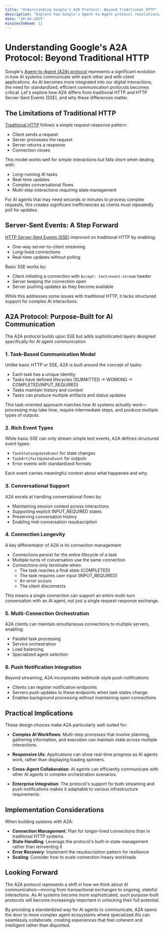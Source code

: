```yaml
---
title: "Understanding Google's A2A Protocol: Beyond Traditional HTTP"
description: "Explore how Google's Agent-to-Agent protocol revolutionizes AI communication with task-based models, rich events, and persistent connections—solving HTTP's limitations for complex AI interactions."
date: "30-04-2025"
minutesToRead: 12
---
```


# Understanding Google's A2A Protocol: Beyond Traditional HTTP

Google's [Agent-to-Agent (A2A) protocol](https://google.github.io/A2A/) represents a significant evolution in how AI systems communicate with each other and with client applications. As AI becomes more integrated into our digital interactions, the need for standardized, efficient communication protocols becomes critical. Let's explore how A2A differs from traditional HTTP and HTTP Server-Sent Events (SSE), and why these differences matter.

## The Limitations of Traditional HTTP

[Traditional HTTP](https://developer.mozilla.org/en-US/docs/Web/HTTP/Overview) follows a simple request-response pattern:

- Client sends a request
- Server processes the request
- Server returns a response
- Connection closes

This model works well for simple interactions but falls short when dealing with:

- Long-running AI tasks
- Real-time updates
- Complex conversational flows
- Multi-step interactions requiring state management

For AI agents that may need seconds or minutes to process complex requests, this creates significant inefficiencies as clients must repeatedly poll for updates.

## Server-Sent Events: A Step Forward

[HTTP Server-Sent Events (SSE)](https://developer.mozilla.org/en-US/docs/Web/API/Server-sent_events/Using_server-sent_events) improved on traditional HTTP by enabling:

- One-way server-to-client streaming
- Long-lived connections
- Real-time updates without polling

Basic SSE works by:

- Client initiating a connection with `Accept: text/event-stream` header
- Server keeping the connection open
- Server pushing updates as they become available

While this addresses some issues with traditional HTTP, it lacks structured support for complex AI interactions.

## A2A Protocol: Purpose-Built for AI Communication

The A2A protocol builds upon SSE but adds sophisticated layers designed specifically for AI agent communication:

### 1. Task-Based Communication Model

Unlike basic HTTP or SSE, A2A is built around the concept of tasks:

- Each task has a unique identity
- Tasks have defined lifecycles (SUBMITTED → WORKING → COMPLETED/INPUT_REQUIRED)
- Tasks maintain history and context
- Tasks can produce multiple artifacts and status updates

This task-oriented approach matches how AI systems actually work—processing may take time, require intermediate steps, and produce multiple types of outputs.

### 2. Rich Event Types

While basic SSE can only stream simple text events, A2A defines structured event types:

- `TaskStatusUpdateEvent` for state changes
- `TaskArtifactUpdateEvent` for outputs
- Error events with standardized formats

Each event carries meaningful context about what happened and why.

### 3. Conversational Support

A2A excels at handling conversational flows by:

- Maintaining session context across interactions
- Supporting explicit INPUT_REQUIRED states
- Preserving conversation history
- Enabling mid-conversation resubscription
### 4. Connection Longevity

A key differentiator of A2A is its connection management:

- Connections persist for the entire lifecycle of a task
- Multiple turns of conversation use the same connection
- Connections only terminate when:
  - The task reaches a final state (COMPLETED)
  - The task requires user input (INPUT_REQUIRED)
  - An error occurs
  - The client disconnects

This means a single connection can support an entire multi-turn conversation with an AI agent, not just a single request-response exchange.

### 5. Multi-Connection Orchestration

A2A clients can maintain simultaneous connections to multiple servers, enabling:

- Parallel task processing
- Service orchestration
- Load balancing
- Specialized agent selection

### 6. Push Notification Integration

Beyond streaming, A2A incorporates webhook-style push notifications:

- Clients can register notification endpoints
- Servers push updates to these endpoints when task states change
- Enables background processing without maintaining open connections

## Practical Implications

These design choices make A2A particularly well-suited for:

- **Complex AI Workflows**: Multi-step processes that involve planning, gathering information, and execution can maintain state across multiple interactions.

- **Responsive UIs**: Applications can show real-time progress as AI agents work, rather than displaying loading spinners.

- **Cross-Agent Collaboration**: AI agents can efficiently communicate with other AI agents in complex orchestration scenarios.

- **Enterprise Integration**: The protocol's support for both streaming and push notifications makes it adaptable to various infrastructure requirements.

## Implementation Considerations

When building systems with A2A:

- **Connection Management**: Plan for longer-lived connections than in traditional HTTP systems
- **State Handling**: Leverage the protocol's built-in state management rather than reinventing it
- **Error Recovery**: Implement the resubscription pattern for resilience
- **Scaling**: Consider how to scale connection-heavy workloads

## Looking Forward

The A2A protocol represents a shift in how we think about AI communication—moving from transactional exchanges to ongoing, stateful interactions. As AI systems become more sophisticated, such purpose-built protocols will become increasingly important in unlocking their full potential.

By providing a standardized way for AI agents to communicate, A2A opens the door to more complex agent ecosystems where specialized AIs can seamlessly collaborate, creating experiences that feel coherent and intelligent rather than disjointed.